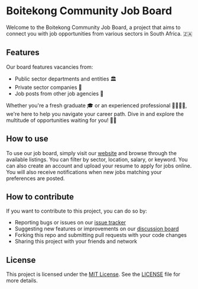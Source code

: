 # Boitekong Community Job Board

Welcome to the Boitekong Community Job Board, a project that aims to connect you with job opportunities from various sectors in South Africa. 🇿🇦

## Features

Our board features vacancies from:

- Public sector departments and entities 🏛️
- Private sector companies 🏢
- Job posts from other job agencies 📑

Whether you're a fresh graduate 🎓 or an experienced professional 👩‍💼👨‍💼, we're here to help you navigate your career path. Dive in and explore the multitude of opportunities waiting for you! 🚀💼

## How to use

To use our job board, simply visit our [website](boitekong.github.io) and browse through the available listings. You can filter by sector, location, salary, or keyword. You can also create an account and upload your resume to apply for jobs online. You will also receive notifications when new jobs matching your preferences are posted.

## How to contribute

If you want to contribute to this project, you can do so by:

- Reporting bugs or issues on our [issue tracker](^2^)
- Suggesting new features or improvements on our [discussion board](^3^)
- Forking this repo and submitting pull requests with your code changes
- Sharing this project with your friends and network

## License

This project is licensed under the [MIT License](^4^). See the [LICENSE](^5^) file for more details.
